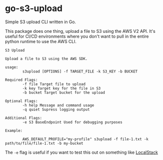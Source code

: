 # go-s3-upload

Simple S3 upload CLI written in Go.

This package does one thing, upload a file to S3 using the AWS V2 API.
It's useful for CI/CD environments where you don't want to pull in the entire python runtime to use the AWS CLI.

```
S3 Upload

Upload a file to S3 using the AWS SDK.

usage:
        s3upload [OPTIONS] -f TARGET_FILE -k S3_KEY -b BUCKET

Required Flags:
        -f file Target file to upload
        -k key Target key for the file in S3
        -b bucket Target bucket for the upload

Optional Flags:
        -h help Message and command usage
        -q quiet Supress logging output

Additional Flags:
        -e S3 BaseEndpoint Used for debugging purposes

Example:

        AWS_DEFAULT_PROFILE="my-profile" s3upload -f file-1.txt -k path/to/file/file-1.txt -b my-bucket

```

The `-e` flag is useful if you want to test this out on something like [LocalStack](https://localstack.cloud/)
